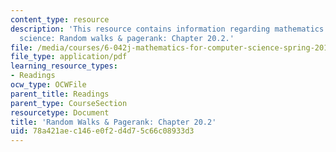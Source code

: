```yaml
---
content_type: resource
description: 'This resource contains information regarding mathematics for computer
  science: Random walks & pagerank: Chapter 20.2.'
file: /media/courses/6-042j-mathematics-for-computer-science-spring-2015/78a421aec146e0f2d4d75c66c08933d3_MIT6_042JS15_Session35.pdf
file_type: application/pdf
learning_resource_types:
- Readings
ocw_type: OCWFile
parent_title: Readings
parent_type: CourseSection
resourcetype: Document
title: 'Random Walks & Pagerank: Chapter 20.2'
uid: 78a421ae-c146-e0f2-d4d7-5c66c08933d3
---
```

